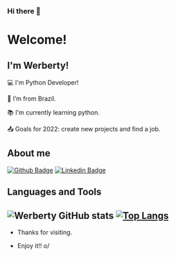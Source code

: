 ### Hi there 👋

<!--
**Werberty/Werberty** is a ✨ _special_ ✨ repository because its `README.md` (this file) appears on your GitHub profile.

Here are some ideas to get you started:

- 🔭 I’m currently working on ...
- 🌱 I’m currently learning ...
- 👯 I’m looking to collaborate on ...
- 🤔 I’m looking for help with ...
- 💬 Ask me about ...
- 📫 How to reach me: ...
- 😄 Pronouns: ...
- ⚡ Fun fact: ...
-->
# Welcome!

 

## I'm Werberty!

 

:computer: I'm Python Developer!

:house_with_garden: I’m from Brazil.

:books: I'm currently learning python.

:outbox_tray: Goals for 2022: create new projects and find a job.


## About me

[![Github Badge](https://img.shields.io/badge/-Github-000?style=flat-square&logo=Github&logoColor=white&link=https://github.com/Werberty)](https://github.com/Werberty)   [![Linkedin Badge](https://img.shields.io/badge/-LinkedIn-blue?style=flat-square&logo=Linkedin&logoColor=white&link=https://www.linkedin.com/in/werberty-alexandre-b8aa0a230/)](https://www.linkedin.com/in/werberty-alexandre-b8aa0a230/)

## Languages and Tools

![Werberty GitHub stats](https://github-readme-stats.vercel.app/api?username=Werberty&show_icons=true&theme=blue-green)
[![Top Langs](https://github-readme-stats.vercel.app/api/top-langs/?username=Werberty&layout=compact&theme=blue-green)](https://github.com/Werberty/github-readme-stats)
----------------------------------------------------------------------------------
- Thanks for visiting.

- Enjoy it!! o/

